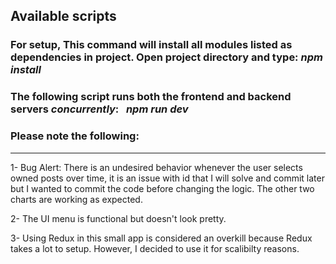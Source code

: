
## Available scripts

### For setup, This command will install all modules listed as dependencies in project. Open project directory and type: *npm install*
### The following script runs both the frontend and backend servers *concurrently*:  &nbsp; *npm run dev* 

### Please note the following:

****

1- Bug Alert:  There is an undesired behavior whenever the user selects owned posts over time, it is an issue with id that I will solve and commit later but I wanted to commit the code before changing the logic. The other two charts are working as expected.

2- The UI menu is functional but doesn't look pretty.

3- Using Redux in this small app is considered an overkill because Redux takes a lot to setup. However, I decided to use it for scalibilty reasons.
